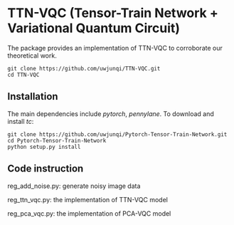 # TTN-VQC (Tensor-Train Network + Variational Quantum Circuit)

The package provides an implementation of TTN-VQC to corroborate our theoretical work. 

```
git clone https://github.com/uwjunqi/TTN-VQC.git
cd TTN-VQC
```

## Installation

The main dependencies include *pytorch*, *pennylane*. To download and install *tc*:

```
git clone https://github.com/uwjunqi/Pytorch-Tensor-Train-Network.git
cd Pytorch-Tensor-Train-Network
python setup.py install
```

## Code instruction

reg_add_noise.py: generate noisy image data

reg_ttn_vqc.py: the implementation of TTN-VQC model

reg_pca_vqc.py: the implementation of PCA-VQC model
